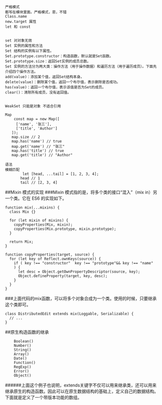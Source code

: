 ``````
严格模式
都写在模块里面。严格模式，恩，不错
Class.name
new.target 属性
let 和 const


set 对对象无效
Set 实例的属性和方法
Set 结构的实例有以下属性。
Set.prototype.constructor：构造函数，默认就是Set函数。
Set.prototype.size：返回Set实例的成员总数。
Set 实例的方法分为两大类：操作方法（用于操作数据）和遍历方法（用于遍历成员）。下面先介绍四个操作方法。
add(value)：添加某个值，返回Set结构本身。
delete(value)：删除某个值，返回一个布尔值，表示删除是否成功。
has(value)：返回一个布尔值，表示该值是否为Set的成员。
clear()：清除所有成员，没有返回值。


WeakSet 只能是对象 不适合引用

Map
    const map = new Map([
     ['name', '张三'],
     ['title', 'Author']
   ]);
   map.size // 2
   map.has('name') // true
   map.get('name') // "张三"
   map.has('title') // true
   map.get('title') // "Author"

语法
模糊匹配   
        let [head, ...tail] = [1, 2, 3, 4];
       head // 1
       tail // [2, 3, 4]
``````````

##Mixin 模式的实现
###Mixin 模式指的是，将多个类的接口“混入”（mix in）另一个类。它在 ES6 的实现如下。

```
function mix(...mixins) {
  class Mix {}

  for (let mixin of mixins) {
    copyProperties(Mix, mixin);
    copyProperties(Mix.prototype, mixin.prototype);
  }

  return Mix;
}

function copyProperties(target, source) {
  for (let key of Reflect.ownKeys(source)) {
    if ( key !== "constructor"  key !== "prototype"&& key !== "name"
    ) {
      let desc = Object.getOwnPropertyDescriptor(source, key);
      Object.defineProperty(target, key, desc);
    }
  }
}

```


###上面代码的mix函数，可以将多个对象合成为一个类。使用的时候，只要继承这个类即可。

`````
class DistributedEdit extends mix(Loggable, Serializable) {
  // ...
}
`````


##原生构造函数的继承
```
    Boolean()
    Number()
    String()
    Array()
    Date()
    Function()
    RegExp()
    Error()
    Object()
```
######上面这个例子也说明，extends关键字不仅可以用来继承类，还可以用来继承原生的构造函数。因此可以在原生数据结构的基础上，定义自己的数据结构。下面就是定义了一个带版本功能的数组。